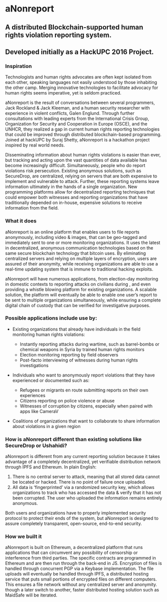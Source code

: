 # aNonreport
## A distributed Blockchain-supported human rights violation reporting system.

## Developed initially as a HackUPC 2016 Project. 

### Inspiration

Technologists and human rights advocates are often kept isolated from each other, speaking languages not easily understood by those inhabiting the other camp. Merging innovative technologies to facilitate advocacy for human rights seems imperative, yet is seldom practiced.

aNonreport is the result of conversations between several programmers, Jack Rockland & Jack Kleeman, and a human security researcher  with experience in violent conflicts, Galen Englund. Through further consultations with leading experts from the International Crisis Group, Organization for Security and Cooperation in Europe (OSCE), and the UNHCR, they realized a gap in current human rights reporting technologies that could be improved through distributed blockchain-based programming. Joined at hackUPC by Suraj Shetty, aNonreport is a hackathon project inspired by real world needs. 

Disseminating information about human rights violations is easier than ever, but tracking and acting upon the vast quantities of data available has become increasingly difficult. Simultaneously, people who do report violations risk persecution. Existing anonymous solutions, such as SecureDrop, are centralized, relying on servers that are both expensive to implement and vulnerable to attack. Further, these reporting systems leave information ultimately in the hands of a single organization. New programming platforms allow for decentralized reporting techniques that could empower both witnesses and reporting organizations that have traditionally depended on in-house, expensive solutions to receive information from the field.

### What it does

aNonreport is an online platform that enables users to file reports anonymously, including video & images, that can be geo-tagged and immediately sent to one or more monitoring organizations. It uses the latest in decentralized, anonymous communication technologies based on the same secure blockchain technology that bitcoin uses. By eliminating centralized servers and relying on multiple layers of encryption, users are assured of their anonymity, while receiving organizations are able to use a real-time updating system that is immune to traditional hacking exploits.

aNonreport will have numerous applications, from election-day monitoring in domestic contexts to reporting attacks on civilians during , and even providing a whistle blowing platform for existing organizations. A scalable solution, the platform will eventually be able to enable one user’s report to be sent to multiple organizations simultaneously, while ensuring a complete digital chain of custody that can be verified for investigative purposes.

### Possible applications include use by:

- Existing organizations that already have individuals in the field monitoring human rights violations:
  - Instantly reporting attacks during wartime, such as barrel-bombs or chemical weapons in Syria by trained human rights monitors   
  - Election monitoring reporting by field observers
  - Post-facto interviewing of witnesses during human rights investigations
  
- Individuals who want to anonymously report violations that they have experienced or documented such as:
  - Refugees or migrants en route submitting reports on their own experiences
  - Citizens reporting on police violence or abuse
  - Witnesses of corruption by citizens, especially when paired with apps like CameraV
  
- Coalitions of organizations that want to collaborate to share information about violations in a given region 

### How is aNonreport different than existing solutions like SecureDrop or Ushahidi?

aNonreport is different from any current reporting solution because it takes advantage of a completely decentralized, yet verifiable distribution network through IPFS and Ethereum. In plain English: 

1. There is no central server to attack, meaning that all stored data cannot be located or hacked. There is no point of failure once uploaded.
2. All data is ‘fingerprinted’ via a randomized security key, which allows organizations to track who has accessed the data & verify that it has not been corrupted. The user who uploaded the information remains entirely anonymous.

Both users and organizations have to properly implemented security protocol to protect their ends of the system, but aNonreport is designed to assure completely transparent, open-source, end-to-end security. 

### How we built it

aNonreport is built on Ethereum, a decentralized platform that runs applications that can circumvent any possibility of censorship or interference from third parties. The specific contracts are programmed in Ethereum and are then run through the back-end in JS. Encryption of files is handled through concurrent PGP via a Keybase implementation. The file uploads will eventually be handled through IPFS, a distributed hosting service that puts small portions of encrypted files on different computers. This ensures a file network without any centralized server and anonymity. though a later switch to another, faster distributed hosting solution such as MaidSafe will be iterated.

